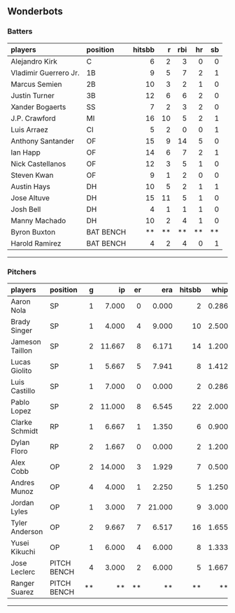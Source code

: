 ## Wonderbots

### Batters

 
|players               |position  | hitsbb|  r| rbi| hr| sb| 
|:---------------------|:---------|------:|--:|---:|--:|--:| 
|Alejandro Kirk        |C         |      6|  2|   3|  0|  0| 
|Vladimir Guerrero Jr. |1B        |      9|  5|   7|  2|  1| 
|Marcus Semien         |2B        |     10|  3|   2|  1|  0| 
|Justin Turner         |3B        |     12|  6|   6|  2|  0| 
|Xander Bogaerts       |SS        |      7|  2|   3|  2|  0| 
|J.P. Crawford         |MI        |     16| 10|   5|  2|  1| 
|Luis Arraez           |CI        |      5|  2|   0|  0|  1| 
|Anthony Santander     |OF        |     15|  9|  14|  5|  0| 
|Ian Happ              |OF        |     14|  6|   7|  2|  1| 
|Nick Castellanos      |OF        |     12|  3|   5|  1|  0| 
|Steven Kwan           |OF        |      9|  1|   2|  0|  0| 
|Austin Hays           |DH        |     10|  5|   2|  1|  1| 
|Jose Altuve           |DH        |     15| 11|   5|  1|  0| 
|Josh Bell             |DH        |      4|  1|   1|  1|  0| 
|Manny Machado         |DH        |     10|  2|   4|  1|  0| 
|Byron Buxton          |BAT BENCH |     **| **|  **| **| **| 
|Harold Ramirez        |BAT BENCH |      4|  2|   4|  0|  1| 


* * *

### Pitchers

 
|players         |position    |  g|     ip| er|    era| hitsbb|  whip| so|  w| sv| 
|:---------------|:-----------|--:|------:|--:|------:|------:|-----:|--:|--:|--:| 
|Aaron Nola      |SP          |  1|  7.000|  0|  0.000|      2| 0.286|  9|  1|  0| 
|Brady Singer    |SP          |  1|  4.000|  4|  9.000|     10| 2.500|  6|  0|  0| 
|Jameson Taillon |SP          |  2| 11.667|  8|  6.171|     14| 1.200| 12|  0|  0| 
|Lucas Giolito   |SP          |  1|  5.667|  5|  7.941|      8| 1.412|  6|  0|  0| 
|Luis Castillo   |SP          |  1|  7.000|  0|  0.000|      2| 0.286|  6|  1|  0| 
|Pablo Lopez     |SP          |  2| 11.000|  8|  6.545|     22| 2.000|  9|  0|  0| 
|Clarke Schmidt  |RP          |  1|  6.667|  1|  1.350|      6| 0.900|  5|  0|  0| 
|Dylan Floro     |RP          |  2|  1.667|  0|  0.000|      2| 1.200|  2|  1|  0| 
|Alex Cobb       |OP          |  2| 14.000|  3|  1.929|      7| 0.500| 12|  1|  0| 
|Andres Munoz    |OP          |  4|  4.000|  1|  2.250|      5| 1.250|  8|  0|  3| 
|Jordan Lyles    |OP          |  1|  3.000|  7| 21.000|      9| 3.000|  4|  0|  0| 
|Tyler Anderson  |OP          |  2|  9.667|  7|  6.517|     16| 1.655|  8|  0|  0| 
|Yusei Kikuchi   |OP          |  1|  6.000|  4|  6.000|      8| 1.333|  8|  0|  0| 
|Jose Leclerc    |PITCH BENCH |  4|  3.000|  2|  6.000|      5| 1.667|  6|  0|  1| 
|Ranger Suarez   |PITCH BENCH | **|     **| **|     **|     **|    **| **| **| **| 


* * *


